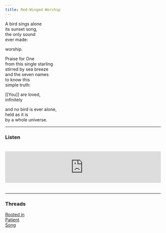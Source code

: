 ```yaml
---
title: Red-Winged Worship
---
```


A bird sings alone  
its sunset song,  
the only sound  
ever made:  
  
worship.  
  
Praise for One  
from this single starling  
stirred by sea breeze  
and the seven names  
to know this   
simple truth:  
  
[[You]] are loved,  
infinitely  
  
and no bird is ever alone,  
held as it is  
by a whole universe.  

---  

### Listen

<iframe src="https://anchor.fm/andy-tudhope/embed/episodes/Red-Winged-Worship-enrk8v" height="102px" width="100%" style="margin: 20px 0px;" frameborder="0" scrolling="no"></iframe>

---  

### Threads  

<a href="https://thebluebook.co.za/canto-iv/know.html" target="_blank">Rooted in</a><br/>
<a href="https://living.thebluebook.co.za/peace/upapa_africana.html" target="_blank">Patient</a><br/>
<a href="https://dyeing.thebluebook.co.za/?stackedPages=%2Fmoment" target="_blank">Song</a><br/>